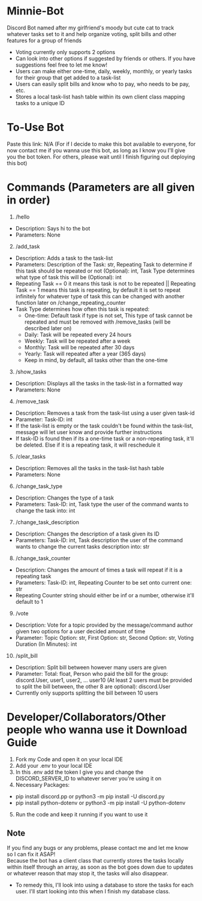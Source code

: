 # Minnie-Bot
 Discord Bot named after my girlfriend's moody but cute cat to track whatever tasks set to it and help organize voting, split bills and other features for a group of friends
 - Voting currently only supports 2 options
  - Can look into other options if suggested by friends or others. If you have suggestions feel free to let me know!
 - Users can make either one-time, daily, weekly, monthly, or yearly tasks for their group that get added to a task-list
 - Users can easily split bills and know who to pay, who needs to be pay, etc.
 - Stores a local task-list hash table within its own client class mapping tasks to a unique ID
# To-Use Bot
Paste this link: N/A (For if I decide to make this bot available to everyone, for now contact me if you wanna use this bot, as long as I know you I'll give you the bot token. For others, please wait until I finish figuring out deploying this bot) 
# Commands (Parameters are all given in order)
1) /hello
 - Description: Says hi to the bot
 - Parameters: None
2) /add_task
 - Description: Adds a task to the task-list
 - Parameters: Description of the Task: str, Repeating Task to determine if this task should be repeated or not (Optional): int, Task Type determines what type of task this will be (Optional): int
  - Repeating Task == 0 it means this task is not to be repeated || Repeating Task == 1 means this task is repeating, by default it is set to repeat infinitely for whatever type of task this can be changed with another function later on /change_repeating_counter 
  - Task Type determines how often this task is repeated:
    - One-time: Default task if type is not set, This type of task cannot be repeated and must be removed with /remove_tasks (will be described later on)
    - Daily: Task will be repeated every 24 hours
    - Weekly: Task will be repeated after a week
    - Monthly: Task will be repeated after 30 days
    - Yearly: Task will repeated after a year (365 days)
    - Keep in mind, by default, all tasks other than the one-time 
3) /show_tasks
 - Description: Displays all the tasks in the task-list in a formatted way
 - Parameters: None
4) /remove_task
 - Description: Removes a task from the task-list using a user given task-id
 - Parameter: Task-ID: int
 - If the task-list is empty or the task couldn't be found within the task-list, message will let user know and provide further instructions
 - If task-ID is found then if its a one-time task or a non-repeating task, it'll be deleted. Else if it is a repeating task, it will reschedule it
5) /clear_tasks
 - Description: Removes all the tasks in the task-list hash table
 - Parameters: None
6) /change_task_type
 - Description: Changes the type of a task
 - Parameters: Task-ID: int, Task type the user of the command wants to change the task into: int
7) /change_task_description
 - Description: Changes the description of a task given its ID
 - Parameters: Task-ID: int, Task description the user of the command wants to change the current tasks description into: str
8) /change_task_counter
 - Description: Changes the amount of times a task will repeat if it is a repeating task
 - Parameters: Task-ID: int, Repeating Counter to be set onto current one: str
  - Repeating Counter string should either be inf or a number, otherwise it'll default to 1
9) /vote
 - Description: Vote for a topic provided by the message/command author given two options for a user decided amount of time
 - Parameter: Topic Option: str, First Option: str, Second Option: str, Voting Duration (In Minutes): int  
10) /split_bill
 - Description: Split bill between however many users are given
 - Parameter: Total: float, Person who paid the bill for the group: discord.User, user1, user2, ... user10 (At least 2 users must be provided to split the bill between, the other 8 are optional): discord.User
 - Currently only supports splitting the bill between 10 users
# Developer/Collaborators/Other people who wanna use it Download Guide
1) Fork my Code and open it on your local IDE
2) Add your .env to your local IDE
3) In this .env add the token I give you and change the DISCORD_SERVER_ID to whatever server you're using it on
4) Necessary Packages:
 - pip install discord.pp or python3 -m pip install -U discord.py 
 - pip install python-dotenv or python3 -m pip install -U python-dotenv
5) Run the code and keep it running if you want to use it

## Note
If you find any bugs or any problems, please contact me and let me know so I can fix it ASAP!<br/>Because the bot has a client class that currently stores the tasks locally within itself through an array, as soon as the bot goes down due to updates or whatever reason that may stop it, the tasks will also disappear.
 - To remedy this, I'll look into using a database to store the tasks for each user. I'll start looking into this when I finish my database class.

 
